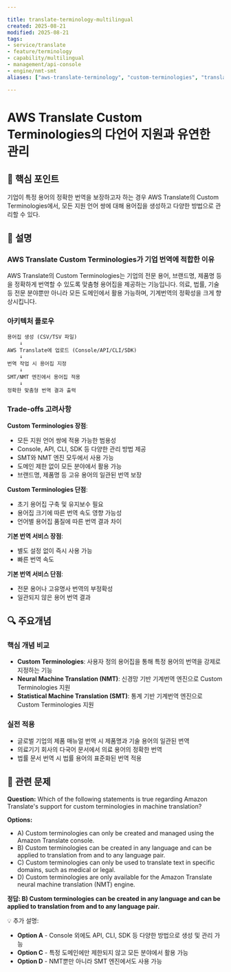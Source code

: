 ```yaml
---

title: translate-terminology-multilingual
created: 2025-08-21
modified: 2025-08-21
tags:
- service/translate
- feature/terminology
- capability/multilingual
- management/api-console
- engine/nmt-smt
aliases: ["aws-translate-terminology", "custom-terminologies", "translate-custom-terms"]

---
```


# AWS Translate Custom Terminologies의 다언어 지원과 유연한 관리

## 🎯 핵심 포인트

기업이 특정 용어의 정확한 번역을 보장하고자 하는 경우 AWS Translate의 Custom Terminologies에서, 모든 지원 언어 쌍에 대해 용어집을 생성하고 다양한 방법으로 관리할 수 있다.

## 📝 설명

### AWS Translate Custom Terminologies가 기업 번역에 적합한 이유

AWS Translate의 Custom Terminologies는 기업의 전문 용어, 브랜드명, 제품명 등을 정확하게 번역할 수 있도록 맞춤형 용어집을 제공하는 기능입니다. 의료, 법률, 기술 등 전문 분야뿐만 아니라 모든 도메인에서 활용 가능하며, 기계번역의 정확성을 크게 향상시킵니다.

### 아키텍처 플로우

```
용어집 생성 (CSV/TSV 파일) 
    ↓
AWS Translate에 업로드 (Console/API/CLI/SDK)
    ↓
번역 작업 시 용어집 지정
    ↓
SMT/NMT 엔진에서 용어집 적용
    ↓
정확한 맞춤형 번역 결과 출력
```

### Trade-offs 고려사항

**Custom Terminologies 장점**:
- 모든 지원 언어 쌍에 적용 가능한 범용성
- Console, API, CLI, SDK 등 다양한 관리 방법 제공
- SMT와 NMT 엔진 모두에서 사용 가능
- 도메인 제한 없이 모든 분야에서 활용 가능
- 브랜드명, 제품명 등 고유 용어의 일관된 번역 보장

**Custom Terminologies 단점**:
- 초기 용어집 구축 및 유지보수 필요
- 용어집 크기에 따른 번역 속도 영향 가능성
- 언어별 용어집 품질에 따른 번역 결과 차이

**기본 번역 서비스 장점**:
- 별도 설정 없이 즉시 사용 가능
- 빠른 번역 속도

**기본 번역 서비스 단점**:
- 전문 용어나 고유명사 번역의 부정확성
- 일관되지 않은 용어 번역 결과

## 🔍 주요개념

### 핵심 개념 비교

- **Custom Terminologies**: 사용자 정의 용어집을 통해 특정 용어의 번역을 강제로 지정하는 기능
- **Neural Machine Translation (NMT)**: 신경망 기반 기계번역 엔진으로 Custom Terminologies 지원
- **Statistical Machine Translation (SMT)**: 통계 기반 기계번역 엔진으로 Custom Terminologies 지원

### 실전 적용

- 글로벌 기업의 제품 매뉴얼 번역 시 제품명과 기술 용어의 일관된 번역
- 의료기기 회사의 다국어 문서에서 의료 용어의 정확한 번역
- 법률 문서 번역 시 법률 용어의 표준화된 번역 적용

## 📝 관련 문제

**Question:** Which of the following statements is true regarding Amazon Translate's support for custom terminologies in machine translation?

**Options:**

- A) Custom terminologies can only be created and managed using the Amazon Translate console.
- B) Custom terminologies can be created in any language and can be applied to translation from and to any language pair.
- C) Custom terminologies can only be used to translate text in specific domains, such as medical or legal.
- D) Custom terminologies are only available for the Amazon Translate neural machine translation (NMT) engine.

**정답: B) Custom terminologies can be created in any language and can be applied to translation from and to any language pair.**

💡 추가 설명:

- **Option A** - Console 외에도 API, CLI, SDK 등 다양한 방법으로 생성 및 관리 가능
- **Option C** - 특정 도메인에만 제한되지 않고 모든 분야에서 활용 가능
- **Option D** - NMT뿐만 아니라 SMT 엔진에서도 사용 가능